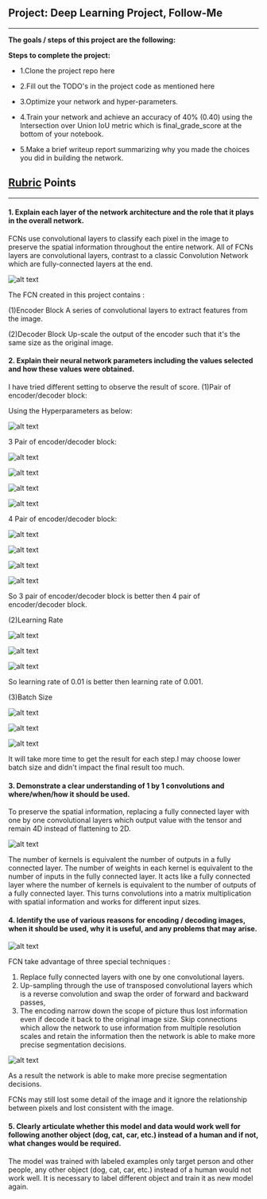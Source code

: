 ## Project: Deep Learning Project, Follow-Me 
---


**The goals / steps of this project are the following:**  

**Steps to complete the project:**

* 1.Clone the project repo here

* 2.Fill out the TODO's in the project code as mentioned here

* 3.Optimize your network and hyper-parameters.

* 4.Train your network and achieve an accuracy of 40% (0.40) using the Intersection over Union IoU metric which is final_grade_score at the bottom of your notebook.

* 5.Make a brief writeup report summarizing why you made the choices you did in building the network.


[//]: # (Image References)

[image1]: ./Image/11.png
[image2]: ./Image/2.png
[image3]: ./Image/3.png
[image4]: ./Image/4.png
[image5]: ./Image/3ll.png
[image6]: ./Image/4ll.png
[image7]: ./Image/13.png
[image8]: ./Image/3l0.png
[image9]: ./Image/3l.png
[image10]: ./Image/4l0.png
[image11]: ./Image/4l.png
[image12]: ./Image/4l1.png
[image13]: ./Image/3l1.png
[image14]: ./Image/lr001.png
[image15]: ./Image/lr001_1.png
[image16]: ./Image/lr001_s.png
[image17]: ./Image/bs01.png
[image18]: ./Image/bs02.png
[image19]: ./Image/bs03.png


## [Rubric](https://review.udacity.com/#!/rubrics/1155/view) Points
---

#### 1. Explain each layer of the network architecture and the role that it plays in the overall network. 
FCNs use convolutional layers to classify each pixel in the image to preserve the spatial information throughout the entire network.
All of FCNs layers are convolutional layers, contrast to a classic Convolution Network which are fully-connected layers at the end.

![alt text][image1]

The FCN created in this project contains : 

(1)Encoder Block
  A series of convolutional layers to extract features from the image.

(2)Decoder Block
  Up-scale the output of the encoder such that it's the same size as the original image.
  
#### 2. Explain their neural network parameters including the values selected and how these values were obtained.
I have tried different setting to observe the result of score.
(1)Pair of encoder/decoder block:

Using the Hyperparameters as below:

![alt text][image7]

3 Pair of encoder/decoder block:

![alt text][image5]

![alt text][image8]

![alt text][image13]

![alt text][image9]

4 Pair of encoder/decoder block:

![alt text][image6]

![alt text][image10]

![alt text][image11]

![alt text][image12]

So 3 pair of encoder/decoder block is better then 4 pair of encoder/decoder block.

(2)Learning Rate


![alt text][image14]

![alt text][image15]

![alt text][image16]

So learning rate of 0.01 is better then learning rate of 0.001.

(3)Batch Size

![alt text][image17]

![alt text][image18]

![alt text][image19]

It will take more time to get the result for each step.I may choose lower batch size and didn't impact the final result too much.

#### 3. Demonstrate a clear understanding of 1 by 1 convolutions and where/when/how it should be used. 
To preserve the spatial information, replacing a fully connected layer with one by one convolutional layers which output value with the tensor and remain 4D instead of flattening to 2D.

![alt text][image3]

The number of kernels is equivalent the number of outputs in a fully connected layer. The number of weights in each kernel is equivalent to the number of inputs in the fully connected layer. It acts like a fully connected layer where the number of kernels is equivalent to the number of outputs of a fully connected layer. This turns convolutions into a matrix multiplication with spatial information and works for different input sizes.

#### 4. Identify the use of various reasons for encoding / decoding images, when it should be used, why it is useful, and any problems that may arise.

![alt text][image2]


FCN take advantage of three special techniques :
1. Replace fully connected layers with one by one convolutional layers.
2. Up-sampling through the use of transposed convolutional layers which is a reverse convolution and swap the order of forward and backward passes,
3. The encoding narrow down the scope of picture  thus lost information even if decode it back to the original image size. Skip connections which allow the network to use information from multiple resolution scales and retain the information then the network is able to make more precise segmentation decisions.

![alt text][image4]

As a result the network is able to make more precise segmentation decisions.

FCNs may still lost some detail of the image and it ignore the relationship between pixels and lost consistent with the image.

#### 5. Clearly articulate whether this model and data would work well for following another object (dog, cat, car, etc.) instead of a human and if not, what changes would be required. 


The model was trained with labeled examples only target person and other people, any other object (dog, cat, car, etc.) instead of a human would not work well. It is necessary to label different object and train it as new model again.
